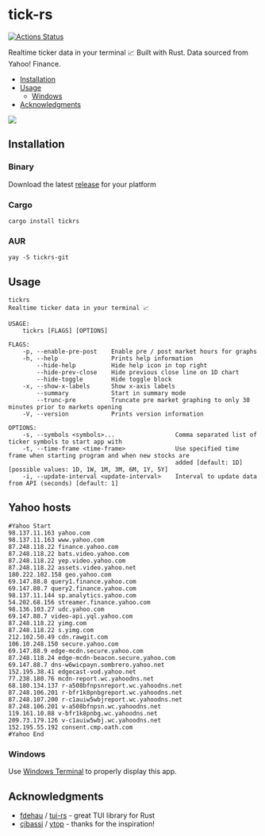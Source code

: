 # tick-rs
[![Actions Status](https://github.com/tarkah/tickrs/workflows/Test/badge.svg)](https://github.com/tarkah/tickrs/actions)

Realtime ticker data in your terminal 📈 Built with Rust. Data sourced from Yahoo! Finance.

  - [Installation](#installation)
  - [Usage](#usage)
    - [Windows](#windows)
  - [Acknowledgments](#acknowledgments)

<img src="./assets/demo.gif">

## Installation

### Binary

Download the latest [release](https://github.com/tarkah/tickrs/releases/latest) for your platform

### Cargo

```
cargo install tickrs
```

### AUR

```
yay -S tickrs-git
```

## Usage

```
tickrs
Realtime ticker data in your terminal 📈

USAGE:
    tickrs [FLAGS] [OPTIONS]

FLAGS:
    -p, --enable-pre-post    Enable pre / post market hours for graphs
    -h, --help               Prints help information
        --hide-help          Hide help icon in top right
        --hide-prev-close    Hide previous close line on 1D chart
        --hide-toggle        Hide toggle block
    -x, --show-x-labels      Show x-axis labels
        --summary            Start in summary mode
        --trunc-pre          Truncate pre market graphing to only 30 minutes prior to markets opening
    -V, --version            Prints version information

OPTIONS:
    -s, --symbols <symbols>...                 Comma separated list of ticker symbols to start app with
    -t, --time-frame <time-frame>              Use specified time frame when starting program and when new stocks are
                                               added [default: 1D]  [possible values: 1D, 1W, 1M, 3M, 6M, 1Y, 5Y]
    -i, --update-interval <update-interval>    Interval to update data from API (seconds) [default: 1]
```

## Yahoo hosts

```
#Yahoo Start
98.137.11.163 yahoo.com
98.137.11.163 www.yahoo.com
87.248.118.22 finance.yahoo.com
87.248.118.22 bats.video.yahoo.com
87.248.118.22 yep.video.yahoo.com
87.248.118.22 assets.video.yahoo.net
180.222.102.158 geo.yahoo.com
69.147.88.8 query1.finance.yahoo.com
69.147.88.7 query2.finance.yahoo.com
98.137.11.144 sp.analytics.yahoo.com
54.202.68.156 streamer.finance.yahoo.com
98.136.103.27 udc.yahoo.com
69.147.88.7 video-api.yql.yahoo.com
87.248.118.22 yimg.com
87.248.118.22 s.yimg.com
212.102.50.49 cdn.rawgit.com
106.10.248.150 secure.yahoo.com
69.147.88.9 edge-mcdn.secure.yahoo.com
87.248.118.24 edge-mcdn-beacon.secure.yahoo.com
69.147.88.7 dns-w6wicpayn.sombrero.yahoo.net
152.195.38.41 edgecast-vod.yahoo.net
77.238.180.76 mcdn-report.wc.yahoodns.net
68.180.134.137 r-a508bfnpsnreport.wc.yahoodns.net
87.248.106.201 r-bfr1k8pnbgreport.wc.yahoodns.net
87.248.107.200 r-c1auiw5wbjreport.wc.yahoodns.net
87.248.106.201 v-a508bfnpsn.wc.yahoodns.net
119.161.10.88 v-bfr1k8pnbg.wc.yahoodns.net
209.73.179.126 v-c1auiw5wbj.wc.yahoodns.net
152.195.55.192 consent.cmp.oath.com
#Yahoo End
```

### Windows

Use [Windows Terminal](https://www.microsoft.com/en-us/p/windows-terminal-preview/9n0dx20hk701) to properly display this app.

## Acknowledgments
- [fdehau](https://github.com/fdehau) / [tui-rs](https://github.com/fdehau/tui-rs) - great TUI library for Rust
- [cjbassi](https://github.com/cjbassi) / [ytop](https://github.com/cjbassi/ytop) - thanks for the inspiration!
